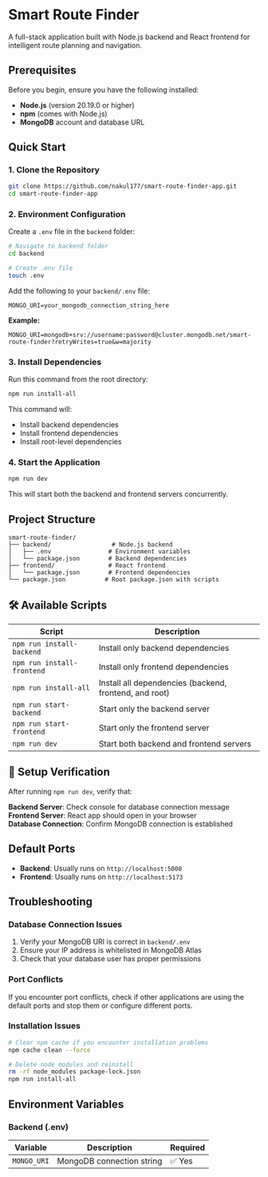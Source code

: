# Smart Route Finder

A full-stack application built with Node.js backend and React frontend for intelligent route planning and navigation.

##  Prerequisites

Before you begin, ensure you have the following installed:
- **Node.js** (version 20.19.0 or higher)
- **npm** (comes with Node.js)
- **MongoDB** account and database URL

##  Quick Start

### 1. Clone the Repository
```bash
git clone https://github.com/nakul177/smart-route-finder-app.git
cd smart-route-finder-app
```

### 2. Environment Configuration
Create a `.env` file in the `backend` folder:

```bash
# Navigate to backend folder
cd backend

# Create .env file
touch .env
```

Add the following to your `backend/.env` file:
```env
MONGO_URI=your_mongodb_connection_string_here
```

**Example:**
```env
MONGO_URI=mongodb+srv://username:password@cluster.mongodb.net/smart-route-finder?retryWrites=true&w=majority
```

### 3. Install Dependencies
Run this command from the root directory:
```bash
npm run install-all
```

This command will:
- Install backend dependencies
- Install frontend dependencies
- Install root-level dependencies

### 4. Start the Application
```bash
npm run dev
```

This will start both the backend and frontend servers concurrently.

##  Project Structure

```
smart-route-finder/
├── backend/                 # Node.js backend
│   ├── .env                # Environment variables
│   └── package.json        # Backend dependencies
├── frontend/               # React frontend
│   └── package.json        # Frontend dependencies
└── package.json           # Root package.json with scripts
```

## 🛠 Available Scripts

| Script | Description |
|--------|-------------|
| `npm run install-backend` | Install only backend dependencies |
| `npm run install-frontend` | Install only frontend dependencies |
| `npm run install-all` | Install all dependencies (backend, frontend, and root) |
| `npm run start-backend` | Start only the backend server |
| `npm run start-frontend` | Start only the frontend server |
| `npm run dev` | Start both backend and frontend servers |

## 🔧 Setup Verification

After running `npm run dev`, verify that:

 **Backend Server**: Check console for database connection message  
 **Frontend Server**: React app should open in your browser  
 **Database Connection**: Confirm MongoDB connection is established

##  Default Ports

- **Backend**: Usually runs on `http://localhost:5000` 
- **Frontend**: Usually runs on `http://localhost:5173`

##  Troubleshooting

### Database Connection Issues
1. Verify your MongoDB URI is correct in `backend/.env`
2. Ensure your IP address is whitelisted in MongoDB Atlas
3. Check that your database user has proper permissions

### Port Conflicts
If you encounter port conflicts, check if other applications are using the default ports and stop them or configure different ports.

### Installation Issues
```bash
# Clear npm cache if you encounter installation problems
npm cache clean --force

# Delete node_modules and reinstall
rm -rf node_modules package-lock.json
npm run install-all
```

## Environment Variables

### Backend (.env)
| Variable | Description | Required |
|----------|-------------|----------|
| `MONGO_URI` | MongoDB connection string | ✅ Yes |
